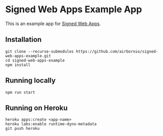 # Signed Web Apps Example App

This is an example app for [Signed Web Apps][SWA].

## Installation

    git clone --recurse-submodules https://github.com/airbornio/signed-web-apps-example.git
    cd signed-web-apps-example
    npm install

## Running locally

    npm run start

## Running on Heroku

    heroku apps:create <app-name>
    heroku labs:enable runtime-dyno-metadata
    git push heroku

[SWA]: https://github.com/airbornio/signed-web-apps